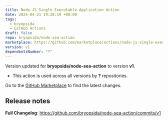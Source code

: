 ```yaml
---
title: Node.JS Single Executable Application Action
date: 2024-04-21 19:28:19 +00:00
tags:
  - bryopsida
  - GitHub Actions
draft: false
repo: bryopsida/node-sea-action
marketplace: https://github.com/marketplace/actions/node-js-single-executable-application-action
version: v1
dependentsNumber: "?"
---
```



Version updated for **bryopsida/node-sea-action** to version **v1**.
- This action is used across all versions by **?** repositories.

Go to the [GitHub Marketplace](https://github.com/marketplace/actions/node-js-single-executable-application-action) to find the latest changes.

## Release notes

**Full Changelog**: https://github.com/bryopsida/node-sea-action/commits/v1
